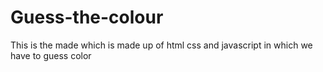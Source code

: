 # Guess-the-colour
This is the made which is made up of html css and javascript in which we have to guess color
